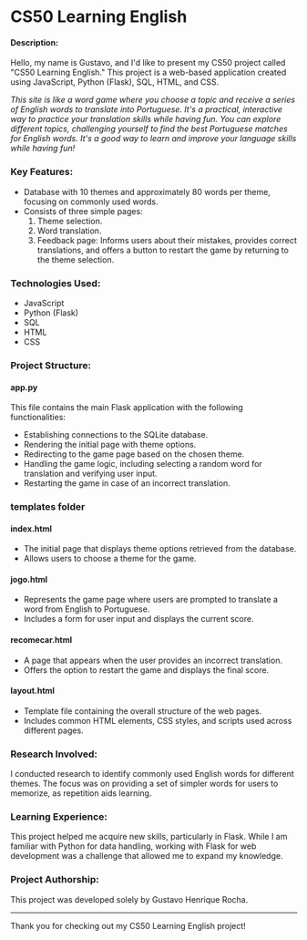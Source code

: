 # CS50 Learning English


#### Description:

Hello, my name is Gustavo, and I'd like to present my CS50 project called "CS50 Learning English." This project is a web-based application created using JavaScript, Python (Flask), SQL, HTML, and CSS.

*This site is like a word game where you choose a topic and receive a series of English words to translate into Portuguese. It's a practical, interactive way to practice your translation skills while having fun. You can explore different topics, challenging yourself to find the best Portuguese matches for English words. It's a good way to learn and improve your language skills while having fun!*


### Key Features:

- Database with 10 themes and approximately 80 words per theme, focusing on commonly used words.
- Consists of three simple pages:
  1. Theme selection.
  2. Word translation.
  3. Feedback page: Informs users about their mistakes, provides correct translations, and offers a button to restart the game by returning to the theme selection.

### Technologies Used:

- JavaScript
- Python (Flask)
- SQL
- HTML
- CSS

### Project Structure:

#### app.py

This file contains the main Flask application with the following functionalities:
- Establishing connections to the SQLite database.
- Rendering the initial page with theme options.
- Redirecting to the game page based on the chosen theme.
- Handling the game logic, including selecting a random word for translation and verifying user input.
- Restarting the game in case of an incorrect translation.

### templates folder

#### index.html
- The initial page that displays theme options retrieved from the database.
- Allows users to choose a theme for the game.

#### jogo.html
- Represents the game page where users are prompted to translate a word from English to Portuguese.
- Includes a form for user input and displays the current score.

#### recomecar.html
- A page that appears when the user provides an incorrect translation.
- Offers the option to restart the game and displays the final score.

#### layout.html
- Template file containing the overall structure of the web pages.
- Includes common HTML elements, CSS styles, and scripts used across different pages.

### Research Involved:

I conducted research to identify commonly used English words for different themes. The focus was on providing a set of simpler words for users to memorize, as repetition aids learning.

### Learning Experience:

This project helped me acquire new skills, particularly in Flask. While I am familiar with Python for data handling, working with Flask for web development was a challenge that allowed me to expand my knowledge.

### Project Authorship:

This project was developed solely by Gustavo Henrique Rocha.

---

Thank you for checking out my CS50 Learning English project!
